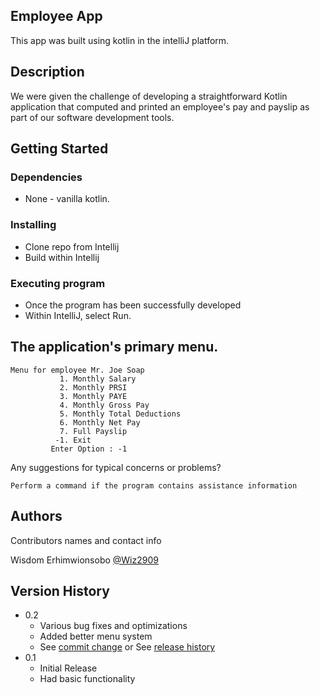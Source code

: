 ## Employee App

This app was built using kotlin in the intelliJ platform.

## Description
 
We were given the challenge of developing a straightforward Kotlin application that 
computed and printed an employee's pay and payslip as part of our software development tools.

## Getting Started

### Dependencies

* None - vanilla kotlin.

### Installing

* Clone repo from Intellij
* Build within Intellij

### Executing program

* Once the program has been successfully developed
* Within IntelliJ, select Run.

## The application's primary menu.
```
Menu for employee Mr. Joe Soap
           1. Monthly Salary
           2. Monthly PRSI
           3. Monthly PAYE
           4. Monthly Gross Pay
           5. Monthly Total Deductions
           6. Monthly Net Pay
           7. Full Payslip
          -1. Exit
         Enter Option : -1
```



Any suggestions for typical concerns or problems?
```
Perform a command if the program contains assistance information
```

## Authors

Contributors names and contact info

Wisdom Erhimwionsobo
[@Wiz2909](https://github.com/Wisdomerh)

## Version History

* 0.2
  * Various bug fixes and optimizations
  * Added better menu system
  * See [commit change]() or See [release history]()
* 0.1
  * Initial Release
  * Had basic functionality

